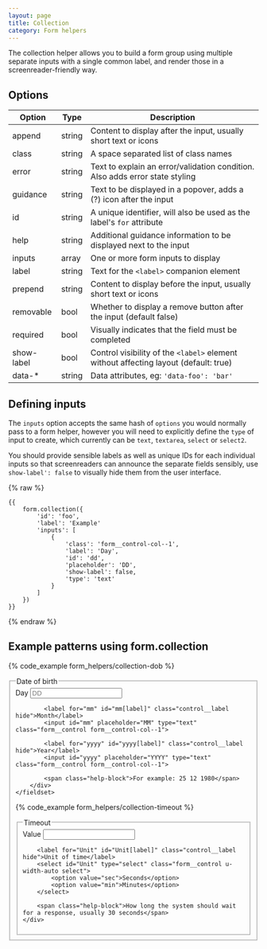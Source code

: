 ```yaml
---
layout: page
title: Collection
category: Form helpers
---
```


The collection helper allows you to build a form group using multiple separate inputs with a single common label, and render those in a screenreader-friendly way.

## Options

Option            | Type   | Description
----------------- | ------ | ----------------------------------------------------
append     | string | Content to display after the input, usually short text or icons
class      | string | A space separated list of class names
error      | string | Text to explain an error/validation condition. Also adds error state styling
guidance   | string | Text to be displayed in a popover, adds a (?) icon after the input
id         | string | A unique identifier, will also be used as the label's `for` attribute
help       | string | Additional guidance information to be displayed next to the input
inputs     | array  | One or more form inputs to display
label      | string | Text for the `<label>` companion element
prepend    | string | Content to display before the input, usually short text or icons
removable  | bool   | Whether to display a remove button after the input (default false)
required   | bool   | Visually indicates that the field must be completed
show-label | bool   | Control visibility of the `<label>` element without affecting layout (default: true)
data-*     | string | Data attributes, eg: `'data-foo': 'bar'`

<h2>Defining inputs</h2>

The `inputs` option accepts the same hash of `options` you would normally pass to a form helper, however you will need to explicitly define the `type` of input to create, which currently can be `text`, `textarea`, `select` or `select2`.

You should provide sensible labels as well as unique IDs for each individual inputs so that screenreaders can announce the separate fields sensibly, use `show-label': false` to visually hide them from the user interface.

{% raw %}
```twig
{{
    form.collection({
        'id': 'foo',
        'label': 'Example'
        'inputs': [
            {
                'class': 'form__control-col--1',
                'label': 'Day',
                'id': 'dd',
                'placeholder': 'DD',
                'show-label': false,
                'type': 'text'
            }
        ]
    })
}}
```
{% endraw %}

## Example patterns using form.collection

{% code_example form_helpers/collection-dob %}

<div class="pulsar-example form">
    <fieldset id="bar" class="form__group form__group--collection">
        <legend class="control__label" id="bar[label]">Date of birth</legend>
        <div class="controls">
            <label for="dd" id="dd[label]" class="control__label hide">Day</label>
            <input id="dd" placeholder="DD" type="text" class="form__control form__control-col--1">

            <label for="mm" id="mm[label]" class="control__label hide">Month</label>
            <input id="mm" placeholder="MM" type="text" class="form__control form__control-col--1">

            <label for="yyyy" id="yyyy[label]" class="control__label hide">Year</label>
            <input id="yyyy" placeholder="YYYY" type="text" class="form__control form__control-col--1">

            <span class="help-block">For example: 25 12 1980</span>
        </div>
    </fieldset>
</div>

{% code_example form_helpers/collection-timeout %}

<div class="pulsar-example form">
<fieldset id="foo" class="form__group form__group--collection">
    <legend class="control__label" id="foo[label]">Timeout</legend>
    <div class="controls">
        <label for="value" id="value[label]" class="control__label hide">Value</label>
        <input id="value" maxlength="3" type="text" class="form__control form__control-col--1">

        <label for="Unit" id="Unit[label]" class="control__label hide">Unit of time</label>
        <select id="Unit" type="select" class="form__control u-width-auto select">
            <option value="sec">Seconds</option>
            <option value="min">Minutes</option>
        </select>

        <span class="help-block">How long the system should wait for a response, usually 30 seconds</span>
    </div>
</fieldset>
</div>
